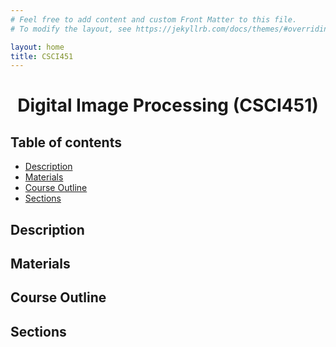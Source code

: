 ```yaml
---
# Feel free to add content and custom Front Matter to this file.
# To modify the layout, see https://jekyllrb.com/docs/themes/#overriding-theme-defaults

layout: home
title: CSCI451
---
```


<h1 align="center"> Digital Image Processing (CSCI451) </h1>

<h2> Table of contents </h2>

- [Description](#description)
- [Materials](#materials)
- [Course Outline](#course-outline)
- [Sections](#sections)


## Description

## Materials

## Course Outline

## Sections
